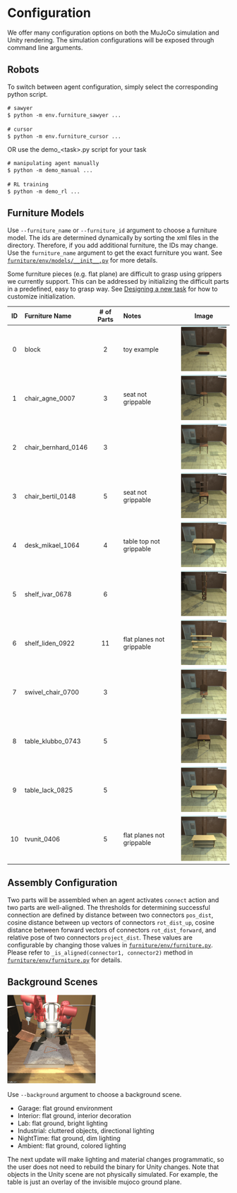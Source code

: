 # Configuration

We offer many configuration options on both the MuJoCo simulation and Unity rendering. The simulation configurations will be exposed through command line arguments.

## Robots
To switch between agent configuration, simply select the corresponding python script.
```
# sawyer
$ python -m env.furniture_sawyer ...

# cursor
$ python -m env.furniture_cursor ...
```
OR use the demo_\<task\>.py script for your task
  ```
# manipulating agent manually
$ python -m demo_manual ...

# RL training
$ python -m demo_rl ...
```

## Furniture Models
Use `--furniture_name` or `--furniture_id` argument to choose a furniture model. The ids are determined dynamically by sorting the xml files in the directory. Therefore, if you add additional furniture, the IDs may change. Use the `furniture_name` argument to get the exact furniture you want. See [`furniture/env/models/__init__.py`](../env/models/__init__.py) for more details.

Some furniture pieces (e.g. flat plane) are difficult to grasp using grippers we currently support.
This can be addressed by initializing the difficult parts in a predefined, easy to grasp way. See
[Designing a new task](creating_task.md) for how to customize initialization.

|ID|Furniture Name 		 |# of Parts| Notes      			      | Image                                                     |
| :---:| :---         		 |     :---:|      :--- 			      | :---:											                                |
|0     |block   					 |2  			  |toy example	|<img src="img/env/block.png" width="150">              |
|1     |chair_agne_0007     |3  			  |seat not grippable 	  |<img src="img/env/chair_agne_007.png" width="150">     |
|2		 |chair_bernhard_0146|3  			  |						            |<img src="img/env/chair_bernhard_0146.png" width="150">|
|3		 |chair_bertil_0148  |5        |seat not grippable |<img src="img/env/chair_bertil_0148.png" width="150">	|
|4		 |desk_mikael_1064   |4  			  |table top not grippable|<img src="img/env/desk_mikael_1064.png" width="150">   |
|5		 |shelf_ivar_0678    |6  			  |   				          	|<img src="img/env/shelf_ivar_0678.png" width="150">    |
|6		 |shelf_liden_0922   |11  			|flat planes not grippable   	|<img src="img/env/shelf_liden_0922.png" width="150">   |
|7		 |swivel_chair_0700  |3  			  |    					          |<img src="img/env/swivel_chair_0700.png" width="150">  |
|8		 |table_klubbo_0743  |5  			  |             					|<img src="img/env/table_klubbo_0743.png" width="150">  |
|9		 |table_lack_0825    |5  			  |              				  |<img src="img/env/table_lack_0825.png" width="150">    |
|10	   |tvunit_0406   		 |5 			  |flat planes not grippable|<img src="img/env/tvunit_0406.png" width="150">        |


## Assembly Configuration
Two parts will be assembled when an agent activates `connect` action and two parts are well-aligned.
The thresholds for determining successful connection are defined by distance between two connectors `pos_dist`, cosine distance between up vectors of connectors `rot_dist_up`, cosine distance between forward vectors of connectors `rot_dist_forward`, and relative pose of two connectors `project_dist`. These values are configurable by changing those values in [`furniture/env/furniture.py`](../env/furniture.py). Please refer to `_is_aligned(connector1, connector2)` method in [`furniture/env/furniture.py`](../env/furniture.py) for details.

## Background Scenes

<img src="img/env/allenv.gif" width="200">

Use `--background` argument to choose a background scene.

- Garage: flat ground environment
- Interior: flat ground, interior decoration
- Lab: flat ground, bright lighting
- Industrial: cluttered objects, directional lighting
- NightTime: flat ground, dim lighting
- Ambient: flat ground, colored lighting

The next update will make lighting and material changes programmatic, so the user does not need to rebuild the binary for Unity changes.
Note that objects in the Unity scene are not physically simulated. For example, the table is just an overlay of the invisible mujoco ground plane.

